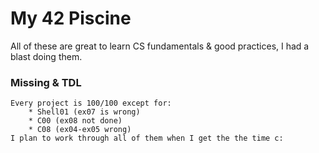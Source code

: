 # My 42 Piscine
   All of these are great to learn CS fundamentals & good practices, I had a blast doing them.
   
### Missing & TDL
    Every project is 100/100 except for:
        * Shell01 (ex07 is wrong)
        * C00 (ex08 not done)
        * C08 (ex04-ex05 wrong)
    I plan to work through all of them when I get the the time c:
